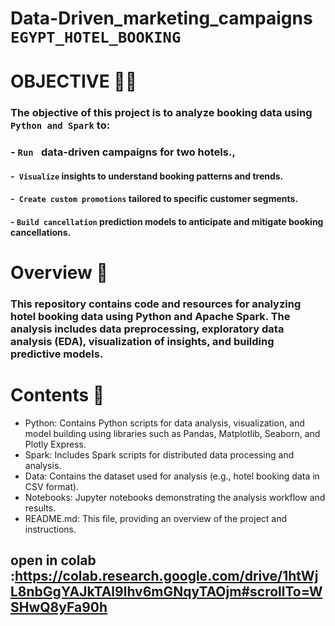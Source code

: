 # Data-Driven_marketing_campaigns `EGYPT_HOTEL_BOOKING`
# OBJECTIVE 🎂🎶



### The objective of this project is to analyze booking data using` Python and Spark` to:
### - `Run ` data-driven campaigns for two hotels., 

#### -` Visualize` insights to understand booking patterns and trends.
#### -` Create custom promotions` tailored to specific customer segments.
#### - `Build cancellation` prediction models to anticipate and mitigate booking cancellations.
# Overview 📝
### This repository contains code and resources for analyzing hotel booking data using Python and Apache Spark. The analysis includes data preprocessing, exploratory data analysis (EDA), visualization of insights, and building predictive models.

# Contents 📁
- Python: Contains Python scripts for data analysis, visualization, and model building using libraries such as Pandas, Matplotlib, Seaborn, and Plotly Express.
- Spark: Includes Spark scripts for distributed data processing and analysis.
- Data: Contains the dataset used for analysis (e.g., hotel booking data in CSV format).
- Notebooks: Jupyter notebooks demonstrating the analysis workflow and results.
- README.md: This file, providing an overview of the project and instructions.
## open in colab :https://colab.research.google.com/drive/1htWjL8nbGgYAJkTAl9lhv6mGNqyTAOjm#scrollTo=WSHwQ8yFa90h

